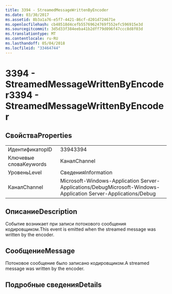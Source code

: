 ```yaml
---
title: 3394 - StreamedMessageWrittenByEncoder
ms.date: 03/30/2017
ms.assetid: 8b3a1a76-e5f7-4421-86cf-d201d724671e
ms.openlocfilehash: cb48518d4cefb55769624769f552efc596915e3d
ms.sourcegitcommit: 3d5d33f384eeba41b2dff79d096f47ccc8d8f03d
ms.translationtype: MT
ms.contentlocale: ru-RU
ms.lasthandoff: 05/04/2018
ms.locfileid: "33464744"
---
```

# <a name="3394---streamedmessagewrittenbyencoder"></a><span data-ttu-id="96c21-102">3394 - StreamedMessageWrittenByEncoder</span><span class="sxs-lookup"><span data-stu-id="96c21-102">3394 - StreamedMessageWrittenByEncoder</span></span>
## <a name="properties"></a><span data-ttu-id="96c21-103">Свойства</span><span class="sxs-lookup"><span data-stu-id="96c21-103">Properties</span></span>  
  
|||  
|-|-|  
|<span data-ttu-id="96c21-104">Идентификатор</span><span class="sxs-lookup"><span data-stu-id="96c21-104">ID</span></span>|<span data-ttu-id="96c21-105">3394</span><span class="sxs-lookup"><span data-stu-id="96c21-105">3394</span></span>|  
|<span data-ttu-id="96c21-106">Ключевые слова</span><span class="sxs-lookup"><span data-stu-id="96c21-106">Keywords</span></span>|<span data-ttu-id="96c21-107">Канал</span><span class="sxs-lookup"><span data-stu-id="96c21-107">Channel</span></span>|  
|<span data-ttu-id="96c21-108">Уровень</span><span class="sxs-lookup"><span data-stu-id="96c21-108">Level</span></span>|<span data-ttu-id="96c21-109">Сведения</span><span class="sxs-lookup"><span data-stu-id="96c21-109">Information</span></span>|  
|<span data-ttu-id="96c21-110">Канал</span><span class="sxs-lookup"><span data-stu-id="96c21-110">Channel</span></span>|<span data-ttu-id="96c21-111">Microsoft-Windows-Application Server-Applications/Debug</span><span class="sxs-lookup"><span data-stu-id="96c21-111">Microsoft-Windows-Application Server-Applications/Debug</span></span>|  
  
## <a name="description"></a><span data-ttu-id="96c21-112">Описание</span><span class="sxs-lookup"><span data-stu-id="96c21-112">Description</span></span>  
 <span data-ttu-id="96c21-113">Событие возникает при записи потокового сообщения кодировщиком.</span><span class="sxs-lookup"><span data-stu-id="96c21-113">This event is emitted when the streamed message was written by the encoder.</span></span>  
  
## <a name="message"></a><span data-ttu-id="96c21-114">Сообщение</span><span class="sxs-lookup"><span data-stu-id="96c21-114">Message</span></span>  
 <span data-ttu-id="96c21-115">Потоковое сообщение было записано кодировщиком.</span><span class="sxs-lookup"><span data-stu-id="96c21-115">A streamed message was written by the encoder.</span></span>  
  
## <a name="details"></a><span data-ttu-id="96c21-116">Подробные сведения</span><span class="sxs-lookup"><span data-stu-id="96c21-116">Details</span></span>
